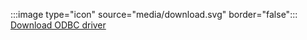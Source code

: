 :::image type="icon" source="media/download.svg" border="false"::: [Download ODBC driver](../connect/odbc/download-odbc-driver-for-sql-server.md)